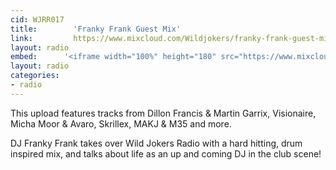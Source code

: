 ```yaml
---
cid: WJRR017
title:        'Franky Frank Guest Mix'
link:         https://www.mixcloud.com/Wildjokers/franky-frank-guest-mix-11-02-14/
layout: radio
embed:		'<iframe width="100%" height="180" src="https://www.mixcloud.com/widget/iframe/?embed_type=widget_standard&amp;embed_uuid=6f890038-2bfa-43cc-82e5-f5c568454619&amp;feed=https%3A%2F%2Fwww.mixcloud.com%2FWildjokers%2Ffranky-frank-guest-mix-11-02-14%2F&amp;hide_cover=1&amp;hide_tracklist=1&amp;replace=0" frameborder="0"></iframe>'
layout: radio
categories:
- radio
---
```


This upload features tracks from Dillon Francis & Martin Garrix, Visionaire, Micha Moor & Avaro, Skrillex, MAKJ & M35 and more.

DJ Franky Frank takes over Wild Jokers Radio with a hard hitting, drum inspired mix, and talks about life as an up and coming DJ in the club scene!